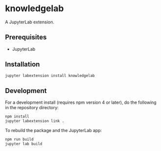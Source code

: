 # knowledgelab

A JupyterLab extension.


## Prerequisites

* JupyterLab

## Installation

```bash
jupyter labextension install knowledgelab
```

## Development

For a development install (requires npm version 4 or later), do the following in the repository directory:

```bash
npm install
jupyter labextension link .
```

To rebuild the package and the JupyterLab app:

```bash
npm run build
jupyter lab build
```

